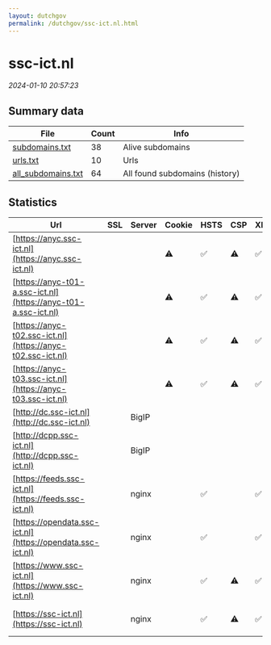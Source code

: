 ```yaml
---
layout: dutchgov
permalink: /dutchgov/ssc-ict.nl.html
---
```



# ssc-ict.nl
*2024-01-10 20:57:23*
## Summary data


| File       | Count | Info |
|------------|-------|------|
|[subdomains.txt](/data/ssc-ict.nl/subdomains.txt)|38|Alive subdomains|
|[urls.txt](/data/ssc-ict.nl/urls.txt)|10|Urls|
|[all_subdomains.txt](/data/ssc-ict.nl/all_subdomains.txt)|64|All found subdomains (history)|


## Statistics


| Url | SSL | Server | Cookie | HSTS | CSP | XFO | XXP | RP | Tech |Title |
|------------|-------|------|------|------|------|------|------|------|------|------|
|[https://anyc.ssc-ict.nl](https://anyc.ssc-ict.nl)| ||:warning: |:white_check_mark: |:warning: | :white_check_mark: | :white_check_mark: | :white_check_mark: |HSTS||
|[https://anyc-t01-a.ssc-ict.nl](https://anyc-t01-a.ssc-ict.nl)| ||:warning: |:white_check_mark: |:warning: | :white_check_mark: | :white_check_mark: | :white_check_mark: |HSTS||
|[https://anyc-t02.ssc-ict.nl](https://anyc-t02.ssc-ict.nl)| ||:warning: |:white_check_mark: |:warning: | :white_check_mark: | :white_check_mark: | :white_check_mark: |HSTS||
|[https://anyc-t03.ssc-ict.nl](https://anyc-t03.ssc-ict.nl)| ||:warning: |:white_check_mark: |:warning: | :white_check_mark: | :white_check_mark: | :white_check_mark: |HSTS||
|[http://dc.ssc-ict.nl](http://dc.ssc-ict.nl)| |BigIP| | | | | | :white_check_mark: |F5 BigIP||
|[http://dcpp.ssc-ict.nl](http://dcpp.ssc-ict.nl)| |BigIP| | | | | | :white_check_mark: |F5 BigIP||
|[https://feeds.ssc-ict.nl](https://feeds.ssc-ict.nl)| |nginx| |:white_check_mark: | | :white_check_mark: | :white_check_mark: | :white_check_mark: |HSTS Nginx||
|[https://opendata.ssc-ict.nl](https://opendata.ssc-ict.nl)| |nginx| |:white_check_mark: | | :white_check_mark: | :white_check_mark: | :white_check_mark: |HSTS Nginx||
|[https://www.ssc-ict.nl](https://www.ssc-ict.nl)| |nginx| |:white_check_mark: |:warning: | :white_check_mark: | :white_check_mark: | :white_check_mark: |Bloomreach HSTS Nginx|Home | SSC-ICT |...|
|[https://ssc-ict.nl](https://ssc-ict.nl)| |nginx| |:white_check_mark: |:warning: | :white_check_mark: | :white_check_mark: | :white_check_mark: |HSTS Nginx|301 Moved Perman...|